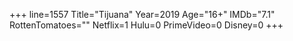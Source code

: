 +++
line=1557
Title="Tijuana"
Year=2019
Age="16+"
IMDb="7.1"
RottenTomatoes=""
Netflix=1
Hulu=0
PrimeVideo=0
Disney=0
+++


